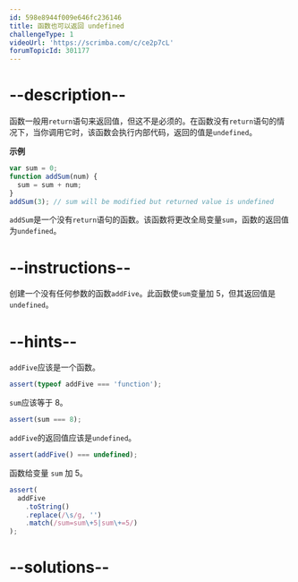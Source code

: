 ```yaml
---
id: 598e8944f009e646fc236146
title: 函数也可以返回 undefined
challengeType: 1
videoUrl: 'https://scrimba.com/c/ce2p7cL'
forumTopicId: 301177
---
```


# --description--

函数一般用`return`语句来返回值，但这不是必须的。在函数没有`return`语句的情况下，当你调用它时，该函数会执行内部代码，返回的值是`undefined`。

**示例**

```js
var sum = 0;
function addSum(num) {
  sum = sum + num;
}
addSum(3); // sum will be modified but returned value is undefined
```

`addSum`是一个没有`return`语句的函数。该函数将更改全局变量`sum`，函数的返回值为`undefined`。

# --instructions--

创建一个没有任何参数的函数`addFive`。此函数使`sum`变量加 5，但其返回值是`undefined`。

# --hints--

`addFive`应该是一个函数。

```js
assert(typeof addFive === 'function');
```

`sum`应该等于 8。

```js
assert(sum === 8);
```

`addFive`的返回值应该是`undefined`。

```js
assert(addFive() === undefined);
```

函数给变量 `sum` 加 5。

```js
assert(
  addFive
    .toString()
    .replace(/\s/g, '')
    .match(/sum=sum\+5|sum\+=5/)
);
```

# --solutions--

